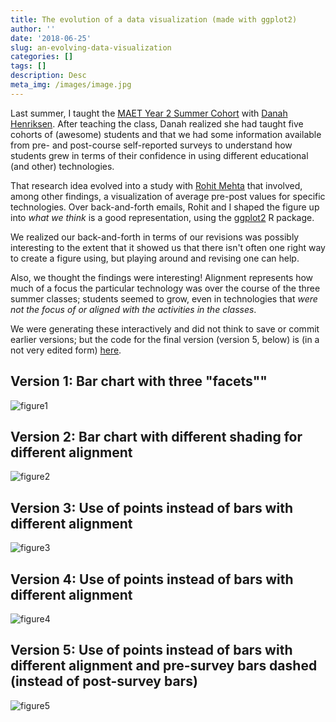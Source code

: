 ```yaml
---
title: The evolution of a data visualization (made with ggplot2)
author: ''
date: '2018-06-25'
slug: an-evolving-data-visualization
categories: []
tags: []
description: Desc
meta_img: /images/image.jpg
---
```


Last summer, I taught the [MAET Year 2 Summer Cohort](http://edutech.educ.msu.edu/programs/masters/summer-hybrid/0) with [Danah Henriksen](http://danah-henriksen.com/). After teaching the class, Danah realized she had taught five cohorts of (awesome) students and that we had some information available from pre- and post-course self-reported surveys to understand how students grew in terms of their confidence in using different educational (and other) technologies. 

That research idea evolved into a study with [Rohit Mehta](http://mehtarohit.com/) that involved, among other findings, a visualization of average pre-post values for specific technologies. Over back-and-forth emails, Rohit and I shaped the figure up into *what we think* is a good representation, using the [ggplot2](https://ggplot2.tidyverse.org/) R package.  

We realized our back-and-forth in terms of our revisions was possibly interesting to the extent that it showed us that there isn't often one right way to create a figure using, but playing around and revising one can help.

Also, we thought the findings were interesting! Alignment represents how much of a focus the particular technology was over the course of the three summer classes; students seemed to grow, even in technologies that *were not the focus of or aligned with the activities in the classes*.

We were generating these interactively and did not think to save or commit earlier versions; but the code for the final version (version 5, below) is (in a not very edited form) [here](https://github.com/jrosen48/maet-analysis/blob/master/Survey%20Results%20Update.Rmd). 

## Version 1: Bar chart with three "facets""

![figure1](/_media/images/cftf/image-1.png)

## Version 2: Bar chart with different shading for different alignment

![figure2](/_media/images/cftf/image-2.png)

## Version 3: Use of points instead of bars with different alignment

![figure3](/_media/images/cftf/image-3.png)

## Version 4: Use of points instead of bars with different alignment

![figure4](/_media/images/cftf/image-4.png)

## Version 5: Use of points instead of bars with different alignment and pre-survey bars dashed (instead of post-survey bars)

![figure5](/_media/images/cftf/image-5.png)
